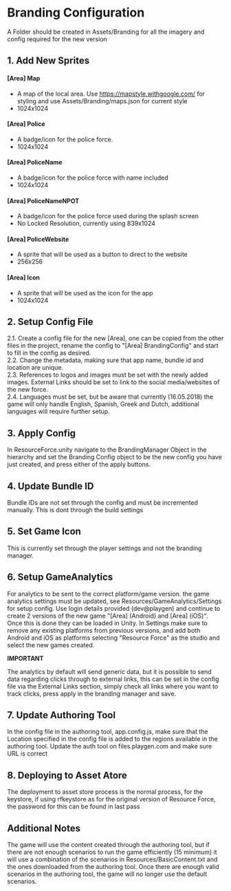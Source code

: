 # Branding Configuration
A Folder should be created in Assets/Branding for all the imagery and config required for the new version

## 1. Add New Sprites

#### [Area] Map
- A map of the local area. Use https://mapstyle.withgoogle.com/ for styling and use Assets/Branding/maps.json for current style
- 1024x1024

#### [Area] Police
- A badge/icon for the police force. 
- 1024x1024

#### [Area] PoliceName
- A badge/icon for the police force with name included
- 1024x1024

#### [Area] PoliceNameNPOT
- A badge/icon for the police force used during the splash screen
- No Locked Resolution, currently using 839x1024

#### [Area] PoliceWebsite
- A sprite that will be used as a button to direct to the website
- 256x256

#### [Area] Icon
- A sprite that will be used as the icon for the app
- 1024x1024

## 2. Setup Config File
2.1. Create a config file for the new [Area], one can be copied from the other files in the project, rename the config to "[Area] BrandingConfig" and start to fill in the config as desired.  
2.2. Change the metadata, making sure that app name, bundle id and location are unique.   
2.3. References to logos and images must be set with the newly added images. External Links should be set to link to the social media/websites of the new force.   
2.4. Languages must be set, but be aware that currently (16.05.2018) the game will only handle English, Spanish, Greek and Dutch, additional languages will require further setup. 

## 3. Apply Config
In ResourceForce.unity navigate to the BrandingManager Object in the hierarchy and set the Branding Config object to be the new config you have just created, and press either of the apply buttons.

## 4. Update Bundle ID
Bundle IDs are not set through the config and must be incremented manually. 
This is dont through the build settings

## 5. Set Game Icon
This is currently set through the player settings and not the branding manager.

## 6. Setup GameAnalytics
For analytics to be sent to the correct platform/game version. the game analytics settings must be updated, see Resources/GameAnalytics/Settings for setup config.
Use login details provided (dev@playgen) and continue to create 2 versions of the new game "[Area] (Android) and [Area] (iOS)". Once this is done they can be loaded in Unity.
In Settings make sure to remove any existing platforms from previous versions, and add both Android and iOS as platforms selecting "Resource Force" as the studio and select the new games created.

**IMPORTANT**

The analytics by default will send generic data, but it is possible to send data regarding clicks through to external links, this can be set in the config file via the External Links section,
simply check all links where you want to track clicks, press apply in the branding manager and save.

## 7. Update Authoring Tool
In the config file in the authoring tool, app.config.js, make sure that the Location specified in the config file is added to the regions available in the authoring tool.
Update the auth tool on files.playgen.com and make sure URL is correct

## 8. Deploying to Asset Atore
The deployment to asset store process is the normal process, for the keystore, if using rfkeystore as for the original version of Resource Force, the password for this can be found in last pass

## Additional Notes
The game will use the content created through the authoring tool, but if there are not enough scenarios to run the game efficiently (15 minimum) it will use a combination of the scenarios in 
Resources/BasicContent.txt and the ones downloaded from the authoring tool.
Once there are enough valid scenarios in the authoring tool, the game will no longer use the default scenarios.